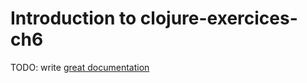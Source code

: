 # Introduction to clojure-exercices-ch6

TODO: write [great documentation](http://jacobian.org/writing/what-to-write/)
